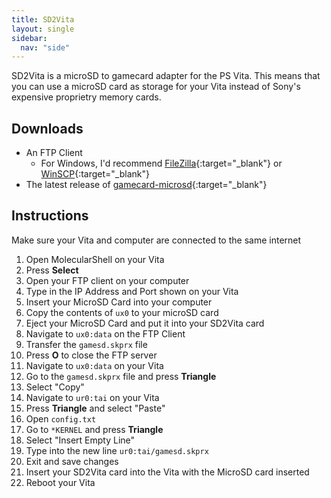 ```yaml
---
title: SD2Vita
layout: single
sidebar:
  nav: "side"
---
```


SD2Vita is a microSD to gamecard adapter for the PS Vita. This means that you can use a microSD card as storage for your Vita instead of Sony's expensive proprietry memory cards.

## Downloads
- An FTP Client
	- For Windows, I'd recommend [FileZilla](https://filezilla-project.org/){:target="_blank"} or [WinSCP](https://winscp.net/eng/download.php){:target="_blank"}
- The latest release of [gamecard-microsd](https://github.com/ArkSource/gamecard-microsd/releases/latest/){:target="_blank"}

## Instructions
Make sure your Vita and computer are connected to the same internet

1. Open MolecularShell on your Vita
2. Press **Select**
3. Open your FTP client on your computer
4. Type in the IP Address and Port shown on your Vita
5. Insert your MicroSD Card into your computer
6. Copy the contents of `ux0` to your microSD card
7. Eject your MicroSD Card and put it into your SD2Vita card
8. Navigate to `ux0:data` on the FTP Client
9. Transfer the `gamesd.skprx` file
10. Press **O** to close the FTP server
11. Navigate to `ux0:data` on your Vita
12. Go to the `gamesd.skprx` file and press **Triangle**
13. Select "Copy"
14. Navigate to `ur0:tai` on your Vita
15. Press **Triangle** and select "Paste"
16. Open `config.txt`
17. Go to `*KERNEL` and press **Triangle**
18. Select "Insert Empty Line"
20. Type into the new line `ur0:tai/gamesd.skprx`
21. Exit and save changes
22. Insert your SD2Vita card into the Vita with the MicroSD card inserted
24. Reboot your Vita
